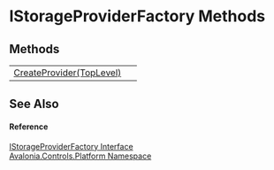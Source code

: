 # IStorageProviderFactory Methods




## Methods
<table>
<tr>
<td><a href="M_Avalonia_Controls_Platform_IStorageProviderFactory_CreateProvider">CreateProvider(TopLevel)</a></td>
<td> </td>
</tr>
</table>

## See Also


#### Reference
<a href="T_Avalonia_Controls_Platform_IStorageProviderFactory">IStorageProviderFactory Interface</a>  
<a href="N_Avalonia_Controls_Platform">Avalonia.Controls.Platform Namespace</a>  
